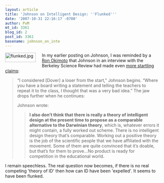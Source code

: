 ```yaml
---
layout: article
title: 'Johnson on Intelligent Design: ''Flunked'''
date: '2007-10-31 22:16:17 -0700'
author: PvM
mt_id: 3361
blog_id: 2
post_id: 3361
basename: johnson_on_inte
---
```

[<img src="/PT/uploads/2007/flunked-thumb-100x31.jpg" alt="flunked.jpg" width="100" height="31" style="float: left; margin: 0 20px 20px 0;" class="mt-image-left" />](http://pandasthumb.org/archives/flunked8.html)In my earlier posting on Johnson, I was reminded by a [Ron Okimoto](http://pandasthumb.org/archives/2007/10/intelligent-des-37.html#comment-133610) that Johnson in an interview with the Berkeley Science Review had made even [more startling claims](http://sciencereview.berkeley.edu/articles.php?issue=10&amp;article=evolution):

> “I considered \[Dover\] a loser from the start,” Johnson begins. “Where you have a board writing a statement and telling the teachers to repeat it to the class, I thought that was a very bad idea.” The jaw drops further when he continues:
> 
> Johnson wrote:
> 
> > **I also don’t think that there is really a theory of intelligent design at the present time to propose as a comparable alternative to the Darwinian theory**, which is, whatever errors it might contain, a fully worked out scheme. There is no intelligent design theory that’s comparable. Working out a positive theory is the job of the scientific people that we have affiliated with the movement. Some of them are quite convinced that it’s doable, but that’s for them to prove…No product is ready for competition in the educational world.

I remain speechless. The real question now becomes, if there is no real competing 'theory of ID' then how can ID have been 'expelled'. It seems to have been flunked.
